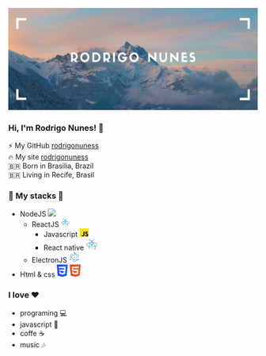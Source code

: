 
![alt text](https://github.com/rodrigonuness/rodrigonuness/blob/master/image.png)

### Hi, I'm Rodrigo Nunes!  💜

⚡ My GitHub [rodrigonuness](https://github.com/rodrigonuness) <br>
🔥 My site [rodrigonuness](https://rodrigonuness.github.io/index.html) <br>
🇧🇷 Born in Brasilia, Brazil <br>
🇧🇷 Living in Recife, Brasil

### 🚀 My stacks 💙
  - NodeJS <img src="https://nodejs.org/static/images/favicons/favicon.ico" width="18vw">
      - ReactJS <img src="https://github.com/rodrigonuness/language_pictures/blob/master/ReactJS.png" width="18vw">
          - Javascript <img src="https://github.com/rodrigonuness/language_pictures/blob/master/Javascript.png" width="18vw">
          - React native <img src="https://github.com/rodrigonuness/language_pictures/blob/master/ReactJS.png" width="24vw">
      - ElectronJS <img src="https://github.com/rodrigonuness/language_pictures/blob/master/ElectronJS.png" width="22vw">
  - Html & css <img src="https://github.com/rodrigonuness/language_pictures/blob/master/html&css.png" width="48vw">

### I love ❤️
- programing 💻
- javascript 💛
- coffe ☕
- music 🎶


